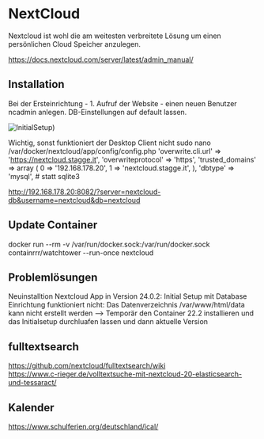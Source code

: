 # NextCloud
Nextcloud ist wohl die am weitesten verbreitete Lösung um einen persönlichen Cloud Speicher anzulegen.

https://docs.nextcloud.com/server/latest/admin_manual/  

## Installation
Bei der Ersteinrichtung - 1. Aufruf der Website - einen neuen Benutzer ncadmin anlegen. DB-Einstellungen auf default lassen.  

![InitialSetup](/_attachments/Initialsetup.png))  

Wichtig, sonst funktioniert der Desktop Client nicht
sudo nano /var/docker/nextcloud/app/config/config.php
    'overwrite.cli.url' => 'https://nextcloud.stagge.it',
    'overwriteprotocol' => 'https',
    'trusted_domains' => 
    array (
        0 => '192.168.178.20',
        1 => 'nextcloud.stagge.it',
    ),
    'dbtype' => 'mysql',   # statt sqlite3

http://192.168.178.20:8082/?server=nextcloud-db&username=nextcloud&db=nextcloud  

## Update Container
docker run --rm -v /var/run/docker.sock:/var/run/docker.sock containrrr/watchtower --run-once nextcloud

## Problemlösungen
Neuinstalltion Nextcloud App in Version 24.0.2: Initial Setup mit Database Einrichtung funktioniert nicht: Das Datenverzeichnis /var/www/html/data kann nicht erstellt werden
--> Temporär den Container 22.2 installieren und das Initialsetup durchluafen lassen und dann aktuelle Version

## fulltextsearch
https://github.com/nextcloud/fulltextsearch/wiki  
https://www.c-rieger.de/volltextsuche-mit-nextcloud-20-elasticsearch-und-tessaract/  

## Kalender
https://www.schulferien.org/deutschland/ical/  
